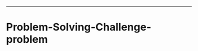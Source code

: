 -------------------------------------------------------------------------
# Problem-Solving-Challenge-problem
